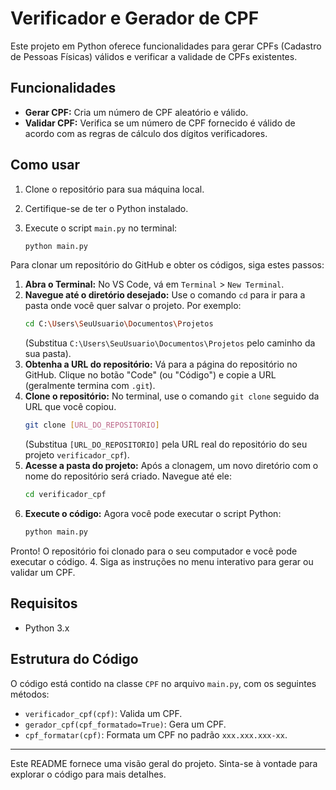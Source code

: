 # Verificador e Gerador de CPF

Este projeto em Python oferece funcionalidades para gerar CPFs (Cadastro de Pessoas Físicas) válidos e verificar a validade de CPFs existentes.

## Funcionalidades

*   **Gerar CPF:** Cria um número de CPF aleatório e válido.
*   **Validar CPF:** Verifica se um número de CPF fornecido é válido de acordo com as regras de cálculo dos dígitos verificadores.

## Como usar

1.  Clone o repositório para sua máquina local.
2.  Certifique-se de ter o Python instalado.
3.  Execute o script `main.py` no terminal:

    ```bash
    python main.py
    ```
Para clonar um repositório do GitHub e obter os códigos, siga estes passos:

1.  **Abra o Terminal:** No VS Code, vá em `Terminal` > `New Terminal`.
2.  **Navegue até o diretório desejado:** Use o comando `cd` para ir para a pasta onde você quer salvar o projeto. Por exemplo:
    ```bash
    cd C:\Users\SeuUsuario\Documentos\Projetos
    ```
    (Substitua `C:\Users\SeuUsuario\Documentos\Projetos` pelo caminho da sua pasta).
3.  **Obtenha a URL do repositório:** Vá para a página do repositório no GitHub. Clique no botão "Code" (ou "Código") e copie a URL (geralmente termina com `.git`).
4.  **Clone o repositório:** No terminal, use o comando `git clone` seguido da URL que você copiou.
    ```bash
    git clone [URL_DO_REPOSITORIO]
    ```
    (Substitua `[URL_DO_REPOSITORIO]` pela URL real do repositório do seu projeto `verificador_cpf`).
5.  **Acesse a pasta do projeto:** Após a clonagem, um novo diretório com o nome do repositório será criado. Navegue até ele:
    ```bash
    cd verificador_cpf
    ```
6.  **Execute o código:** Agora você pode executar o script Python:
    ```bash
    python main.py
    ```

Pronto! O repositório foi clonado para o seu computador e você pode executar o código.
4.  Siga as instruções no menu interativo para gerar ou validar um CPF.

## Requisitos

*   Python 3.x

## Estrutura do Código

O código está contido na classe `CPF` no arquivo `main.py`, com os seguintes métodos:

*   `verificador_cpf(cpf)`: Valida um CPF.
*   `gerador_cpf(cpf_formatado=True)`: Gera um CPF.
*   `cpf_formatar(cpf)`: Formata um CPF no padrão `xxx.xxx.xxx-xx`.

---

Este README fornece uma visão geral do projeto. Sinta-se à vontade para explorar o código para mais detalhes.
